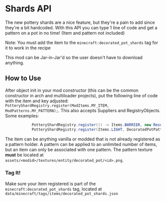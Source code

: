 # Shards API
The new pottery shards are a nice feature, but they're a pain to add since they're a bit hardcoded. With this API you can type 1 line of code and get a pattern on a pot in no time! (Item and pattern not included)

Note: You must add the item to the `minecraft:decorated_pot_shards` tag for it to work in the recipe

This mod can be Jar-in-Jar'd so the user doesn't have to download anything.

## How to Use
After object init in your mod constructor (this can be the common constructor in arch and multiloader projects), put the following line of code with the item and key adjusted:
`PotteryShardRegistry.register(ModItems.MY_ITEM, ModPatterns.MY_PATTERN);`.
This also accepts Suppliers and RegistryObjects.
Some examples:
```java
            PotteryShardRegistry.register(() -> Items.BARRIER, new ResourceLocation(MOD_ID, "api"));
            PotteryShardRegistry.register(Items.LIGHT, DecoratedPotPatterns.ARCHER);
```

The item can be anything vanilla or modded that is not already registered as a pattern holder. A pattern can be applied to an unlimited number of items, but an item can only be associated with one pattern. The pattern texture **must** be located at `assets/<modid>/textures/entity/decorated_pot/<id>.png`.

### Tag It!
Make sure your item registered is part of the `minecraft:decorated_pot_shards` tag, located at `data/minecraft/tags/items/decorated_pot_shards.json`
